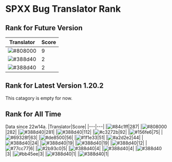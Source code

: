 # SPXX Bug Translator Rank
## Rank for Future Version
|Translator|Score|
|---|---|
|![#808000](https://img.shields.io/static/v1?label=&message=Olvcpr423&color=808000&style=flat-square)|9|
|![#388d40](https://img.shields.io/static/v1?label=&message=Muggle2077&color=388d40&style=flat-square)|2|
|![#388d40](https://img.shields.io/static/v1?label=&message=yzy32767&color=388d40&style=flat-square)|2|
## Rank for Latest Version 1.20.2
This catagory is empty for now.
## Rank for All Time
Data since 22w14a.
|Translator|Score|
|---|---|
|![#84c1ff](https://img.shields.io/static/v1?label=&message=Don_Trueno&color=84c1ff&style=flat-square)|287|
|![#808000](https://img.shields.io/static/v1?label=&message=Olvcpr423&color=808000&style=flat-square)|282|
|![#388d40](https://img.shields.io/static/v1?label=&message=Hatsuki_kiri&color=388d40&style=flat-square)|281|
|![#388d40](https://img.shields.io/static/v1?label=&message=yzy32767&color=388d40&style=flat-square)|112|
|![#c3272b](https://img.shields.io/static/v1?label=&message=LeYangZi&color=c3272b&style=flat-square)|92|
|![#156fe6](https://img.shields.io/static/v1?label=&message=Lakeus&color=156fe6&style=flat-square)|75|
|![#69328f](https://img.shields.io/static/v1?label=&message=Ricolove&color=69328f&style=flat-square)|63|
|![#de8500](https://img.shields.io/static/v1?label=&message=AkashaMCPK&color=de8500&style=flat-square)|56|
|![#1f1e33](https://img.shields.io/static/v1?label=&message=DrLee_lihr&color=1f1e33&style=flat-square)|51|
|![#a2d2e2](https://img.shields.io/static/v1?label=&message=NoMathExpectation&color=a2d2e2&style=flat-square)|44|
|![#388d40](https://img.shields.io/static/v1?label=&message=dianliang&color=388d40&style=flat-square)|24|
|![#388d40](https://img.shields.io/static/v1?label=&message=KK899&color=388d40&style=flat-square)|19|
|![#388d40](https://img.shields.io/static/v1?label=&message=Muggle2077&color=388d40&style=flat-square)|19|
|![#388d40](https://img.shields.io/static/v1?label=&message=KatMelon&color=388d40&style=flat-square)|12|
|![#77cc77](https://img.shields.io/static/v1?label=&message=teddyxlandlee&color=77cc77&style=flat-square)|6|
|![#2b93c0](https://img.shields.io/static/v1?label=&message=Light_Beacon&color=2b93c0&style=flat-square)|5|
|![#388d40](https://img.shields.io/static/v1?label=&message=PercyDan&color=388d40&style=flat-square)|4|
|![#388d40](https://img.shields.io/static/v1?label=&message=Bingkler&color=388d40&style=flat-square)|4|
|![#388d40](https://img.shields.io/static/v1?label=&message=KaplanSteve&color=388d40&style=flat-square)|3|
|![#bb45ee](https://img.shields.io/static/v1?label=&message=XiTieShiZ&color=bb45ee&style=flat-square)|3|
|![#388d40](https://img.shields.io/static/v1?label=&message=Seayay&color=388d40&style=flat-square)|1|
|![#388d40](https://img.shields.io/static/v1?label=&message=lihl&color=388d40&style=flat-square)|1|